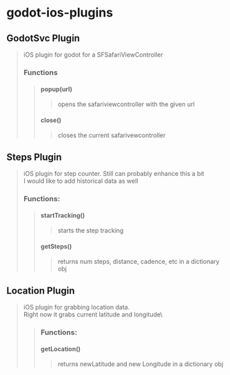 # godot-ios-plugins

## GodotSvc Plugin
> iOS plugin for godot for a SFSafariViewController
> ### Functions
>> #### popup(url)
>>> opens the safariviewcontroller with the given url
>> #### close()
>>> closes the current safarivewcontroller

## Steps Plugin
> iOS plugin for step counter. 
> Still can probably enhance this a bit\
> I would like to add historical data as well
> ### Functions:
>> #### startTracking()
>>> starts the step tracking 
>> #### getSteps()
>>> returns num steps, distance, cadence, etc in a dictionary obj

## Location Plugin
> iOS plugin for grabbing location data.\
> Right now it grabs current latitude and longitude\
>> ### Functions:
>> #### getLocation()
>>> returns newLatitude and new Longitude in a dictionary obj

